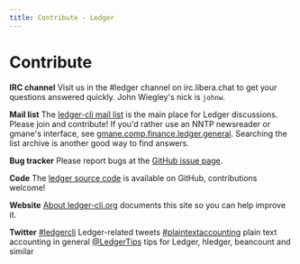 ```yaml
---
title: Contribute - Ledger
---
```


# Contribute

**IRC channel**
Visit us in the \#ledger channel on irc.libera.chat
to get your questions answered quickly. John Wiegley's nick is `johnw`.

**Mail list**
The [ledger-cli mail list](https://list.ledger-cli.org/)
is the main place for Ledger discussions. Please join
and contribute!  If you'd rather use an NNTP newsreader or gmane's interface,
see [gmane.comp.finance.ledger.general](https://dir.gmane.org/gmane.comp.finance.ledger.general).
Searching the list archive is another good way to find answers.

**Bug tracker**
Please report bugs at the [GitHub issue page](https://github.com/ledger/ledger/issues).

**Code**
The [ledger source code](https://git.ledger-cli.org/) is available on GitHub, contributions welcome!

**Website**
[About ledger-cli.org](about.html) documents this site so you can help improve it.

**Twitter**
[#ledgercli](https://twitter.com/search?q=%23ledgercli&src=typd&f=realtime) Ledger-related tweets
[#plaintextaccounting](https://twitter.com/search?q=%23plaintextaccounting&src=typd&f=realtime) plain text accounting in general
[@LedgerTips](https://twitter.com/ledgertips) tips for Ledger, hledger, beancount and similar
